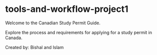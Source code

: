 # tools-and-workflow-project1

Welcome to the Canadian Study Permit Guide.

Explore the process and requirements for applying for a study permit in Canada.

Created by: Bishal and Islam
